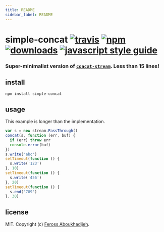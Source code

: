 ```yaml
---
title: README
sidebar_label: README
---
```

# simple-concat [![travis][travis-image]][travis-url] [![npm][npm-image]][npm-url] [![downloads][downloads-image]][downloads-url] [![javascript style guide][standard-image]][standard-url]

[travis-image]: https://img.shields.io/travis/feross/simple-concat/master.svg
[travis-url]: https://travis-ci.org/feross/simple-concat
[npm-image]: https://img.shields.io/npm/v/simple-concat.svg
[npm-url]: https://npmjs.org/package/simple-concat
[downloads-image]: https://img.shields.io/npm/dm/simple-concat.svg
[downloads-url]: https://npmjs.org/package/simple-concat
[standard-image]: https://img.shields.io/badge/code_style-standard-brightgreen.svg
[standard-url]: https://standardjs.com

### Super-minimalist version of [`concat-stream`](https://github.com/maxogden/concat-stream). Less than 15 lines!

## install

```
npm install simple-concat
```

## usage

This example is longer than the implementation.

```js
var s = new stream.PassThrough()
concat(s, function (err, buf) {
  if (err) throw err
  console.error(buf)
})
s.write('abc')
setTimeout(function () {
  s.write('123')
}, 10)
setTimeout(function () {
  s.write('456')
}, 20)
setTimeout(function () {
  s.end('789')
}, 30)
```

## license

MIT. Copyright (c) [Feross Aboukhadijeh](http://feross.org).

